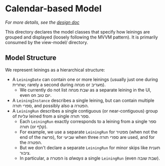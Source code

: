# Calendar-based Model

_For more details, see the [design doc](https://docs.google.com/document/d/17fsv4TVKUVNfSnh5wMu_FyDUKRkrtQo76KVLsa9QA1g/edit)_

This directory declares the model classes that specify how leinings are grouped and displayed (loosely following the MVVM pattern).  It is primarily consumed by the view-model/ directory.

## Model Structure

We represent leinings as a hierarchical structure:

- A `LeiningDate` can contain one or more leinings (usually just one during שחרית; rarely a second during מנחה or מעריב).
  - We currently do not list שבת מנחה as a separate leining in the UI, even on יום טוב.
- A `LeiningInstance` describes a single leining, but can contain multiple ספרי תורה, and possibly also a הפטרה.
- A `LeiningRun` describes a single contiguous (or near-contiguous) group of עליות leined from a single ספר תורה.
  - Each `LeiningRun` exactly corresponds to a leining from a single ספר תורה (or קלף).
  - For example, we use a separate `LeiningRun` for מפטיר (when not the end of the פרשה), for שביעי when three ספרי תורה are used, and for the הפטרה.
  - But we don't declare a separate `LeiningRun` for minor skips like תענית ציבור.
  - In particular, a הפטרה is _always_ a single `LeiningRun` (even שבת שובה).
